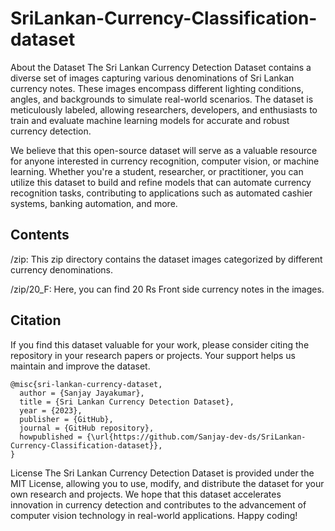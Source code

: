 # SriLankan-Currency-Classification-dataset

About the Dataset
The Sri Lankan Currency Detection Dataset contains a diverse set of images capturing various denominations of Sri Lankan currency notes. These images encompass different lighting conditions, angles, and backgrounds to simulate real-world scenarios. The dataset is meticulously labeled, allowing researchers, developers, and enthusiasts to train and evaluate machine learning models for accurate and robust currency detection.

We believe that this open-source dataset will serve as a valuable resource for anyone interested in currency recognition, computer vision, or machine learning. Whether you're a student, researcher, or practitioner, you can utilize this dataset to build and refine models that can automate currency recognition tasks, contributing to applications such as automated cashier systems, banking automation, and more.

## Contents
/zip: This zip directory contains the dataset images categorized by different currency denominations.

/zip/20_F: Here, you can find 20 Rs Front side currency notes in the images.


## Citation
If you find this dataset valuable for your work, please consider citing the repository in your research papers or projects. Your support helps us maintain and improve the dataset.

```
@misc{sri-lankan-currency-dataset,
  author = {Sanjay Jayakumar},
  title = {Sri Lankan Currency Detection Dataset},
  year = {2023},
  publisher = {GitHub},
  journal = {GitHub repository},
  howpublished = {\url{https://github.com/Sanjay-dev-ds/SriLankan-Currency-Classification-dataset}},
}
```

License
The Sri Lankan Currency Detection Dataset is provided under the MIT License, allowing you to use, modify, and distribute the dataset for your own research and projects.
We hope that this dataset accelerates innovation in currency detection and contributes to the advancement of computer vision technology in real-world applications. Happy coding!
